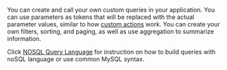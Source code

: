 You can create and call your own custom queries in your application. You can use parameters as tokens that will be replaced with the actual parameter values, similar to how [custom actions](customactions.md) work. You can create your own filters, sorting, and paging, as well as use aggregation to summarize information.

Click [NOSQL Query Language](nosql_query_language.md) for instruction on how to build queries with noSQL language or 
use common MySQL syntax.
